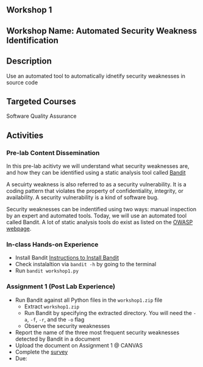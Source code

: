 ## Workshop 1 

## Workshop Name: Automated Security Weakness Identification 

## Description 

Use an automated tool to automatically idnetify security weaknesses in source code 

## Targeted Courses 

Software Quality Assurance 

## Activities 

### Pre-lab Content Dissemination 

In this pre-lab acitivty we will understand what security weaknesses are, and how they can be identified using a 
static analysis tool called [Bandit](https://bandit.readthedocs.io/en/latest/) 

A secuirty weakness is also referred to as a security vulnerability. It is a coding pattern that violates the property 
of confidentiality, integrity, or availability. A security vulnerability is a kind of software bug. 

Security weaknesses can be indentified using two ways: manual inspection by an expert and automated tools. Today, we will use an automated tool called Bandit. A lot of static analysis tools do exist as listed on the [OWASP webpage](https://owasp.org/www-community/Source_Code_Analysis_Tools). 

### In-class Hands-on Experience 

- Install Bandit [Instructions to Install Bandit](https://bandit.readthedocs.io/en/latest/start.html#installation)
- Check instalaltion via `bandit -h` by going to the terminal 
- Run `bandit workshop1.py` 

### Assignment 1 (Post Lab Experience) 
- Run Bandit against all Python files in the `workshop1.zip` file 
  - Extract `workshop1.zip` 
  - Run Bandit by specifying the extracted directory. You will need the `-a`, `-f`, `-r`, and the `-o` flag 
  - Observe the security weaknesses 
- Report the name of the three most frequent security weaknesses detected by Bandit in a document 
- Upload the document on Assignment 1 @ CANVAS  
- Complete the [survey](https://auburn.qualtrics.com/jfe/form/SV_3C2YB8CeV2IWlN4)
- Due: 